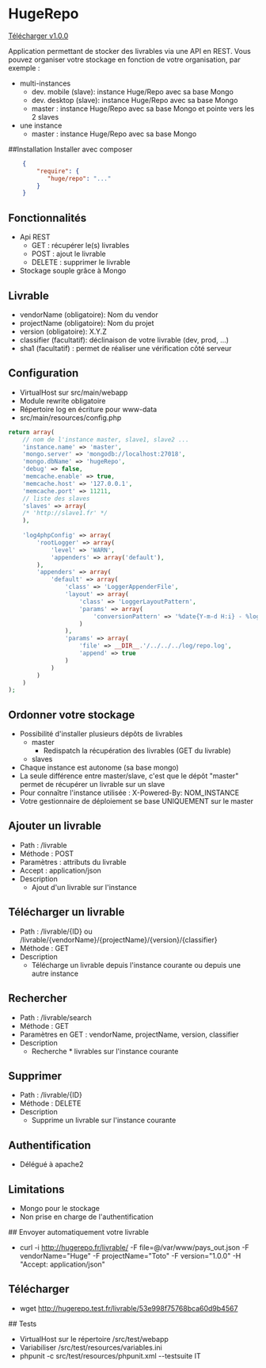 HugeRepo
========
<a href="https://hubic.com/home/pub/?ruid=aHR0cHM6Ly9sYjEwNDAucGNzLm92aC5uZXQvdjEvQVVUSF85ZmQ3YTIxNDk1OTEwOGI2NjNiNDY4OGJkOWQzNzdhMS9kZWZhdWx0Ly5vdmhQdWIvMTQwODYyMTkzOF8xNDA5NDg1OTM4P3RlbXBfdXJsX3NpZz1mZmU2ODYzODQ2NWRkMDQxNDM3MTNiMjM1MWY1Y2FmNTc4NGE2MzI0JnRlbXBfdXJsX2V4cGlyZXM9MTQwOTQ4NTkzOA==">Télécharger v1.0.0</a>

Application permettant de stocker des livrables via une API en REST. 
Vous pouvez organiser votre stockage en fonction de votre organisation, par exemple :
 * multi-instances
    * dev. mobile (slave): instance Huge/Repo avec sa base Mongo
    * dev. desktop (slave): instance Huge/Repo avec sa base Mongo
    * master : instance Huge/Repo avec sa base Mongo et pointe vers les 2 slaves
 * une instance
    * master : instance Huge/Repo avec sa base Mongo


##Installation
Installer avec composer
``` json
    {
        "require": {
           "huge/repo": "..."
        }
    }
```

## Fonctionnalités
 * Api REST 
    * GET : récupérer le(s) livrables
    * POST : ajout le livrable
    * DELETE : supprimer le livrable
 * Stockage souple grâce à Mongo
 
## Livrable
  * vendorName (obligatoire): Nom du vendor
  * projectName (obligatoire): Nom du projet
  * version (obligatoire): X.Y.Z
  * classifier (facultatif): déclinaison de votre livrable (dev, prod, ...)
  * sha1 (facultatif) : permet de réaliser une vérification côté serveur

## Configuration
* VirtualHost sur src/main/webapp
* Module rewrite obligatoire
* Répertoire log en écriture pour www-data
* src/main/resources/config.php
```php
return array(
    // nom de l'instance master, slave1, slave2 ...
    'instance.name' => 'master',
    'mongo.server' => 'mongodb://localhost:27018',
    'mongo.dbName' => 'hugeRepo',
    'debug' => false,
    'memcache.enable' => true,
    'memcache.host' => '127.0.0.1',
    'memcache.port' => 11211,
    // liste des slaves
    'slaves' => array(
    /* 'http://slave1.fr' */
    ),
    
    'log4phpConfig' => array(
        'rootLogger' => array(
            'level' => 'WARN',
            'appenders' => array('default'),
        ),
        'appenders' => array(
            'default' => array(
                'class' => 'LoggerAppenderFile',
                'layout' => array(
                    'class' => 'LoggerLayoutPattern',
                    'params' => array(
                        'conversionPattern' => '%date{Y-m-d H:i} - %logger %-5level : %msg%n%ex'
                    )
                ),
                'params' => array(
                    'file' => __DIR__.'/../../../log/repo.log',
                    'append' => true
                )
            )
        )
    )
);
```

## Ordonner votre stockage
 * Possibilité d'installer plusieurs dépôts de livrables
    * master 
        * Redispatch la récupération des livrables (GET du livrable)
    * slaves
 * Chaque instance est autonome (sa base mongo)
 * La seule différence entre master/slave, c'est que le dépôt "master" permet de récupérer un livrable sur un slave
 * Pour connaître l'instance utilisée : X-Powered-By: NOM_INSTANCE
 * Votre gestionnaire de déploiement se base UNIQUEMENT sur le master

## Ajouter un livrable
 * Path : /livrable
 * Méthode : POST
 * Paramètres : attributs du livrable
 * Accept : application/json
 * Description
    * Ajout d'un livrable sur l'instance
 
## Télécharger un livrable
 * Path : /livrable/{ID} ou /livrable/{vendorName}/{projectName}/{version}/{classifier}
 * Méthode : GET
 * Description
    * Télécharge un livrable depuis l'instance courante ou depuis une autre instance

## Rechercher
 * Path : /livrable/search
 * Méthode : GET
 * Paramètres en GET : vendorName, projectName, version, classifier
 * Description
    * Recherche * livrables sur l'instance courante
 
## Supprimer
 * Path : /livrable/{ID}
 * Méthode : DELETE
 * Description
    * Supprime un livrable sur l'instance courante

## Authentification
 * Délégué à apache2

## Limitations
 * Mongo pour le stockage
 * Non prise en charge de l'authentification

## Envoyer automatiquement votre livrable
 * curl -i http://hugerepo.fr/livrable/ -F file=@/var/www/pays_out.json -F vendorName="Huge" -F projectName="Toto" -F version="1.0.0" -H "Accept: application/json"

## Télécharger
 * wget http://hugerepo.test.fr/livrable/53e998f75768bca60d9b4567
 
## Tests
 * VirtualHost sur le répertoire /src/test/webapp
 * Variabiliser /src/test/resources/variables.ini
 * phpunit -c src/test/resources/phpunit.xml --testsuite IT


